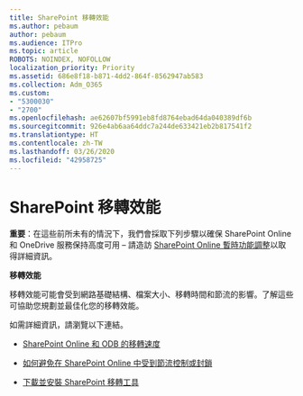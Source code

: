 ```yaml
---
title: SharePoint 移轉效能
ms.author: pebaum
author: pebaum
ms.audience: ITPro
ms.topic: article
ROBOTS: NOINDEX, NOFOLLOW
localization_priority: Priority
ms.assetid: 686e8f18-b871-4dd2-864f-8562947ab583
ms.collection: Adm_O365
ms.custom:
- "5300030"
- "2700"
ms.openlocfilehash: ae62607bf5991eb8fd8764ebad64da040389df6b
ms.sourcegitcommit: 926e4ab6aa64ddc7a244de633421eb2b817541f2
ms.translationtype: HT
ms.contentlocale: zh-TW
ms.lasthandoff: 03/26/2020
ms.locfileid: "42958725"
---
```

# <a name="sharepoint-migration-performance"></a>SharePoint 移轉效能

**重要**：在這些前所未有的情況下，我們會採取下列步驟以確保 SharePoint Online 和 OneDrive 服務保持高度可用 – 請造訪 [SharePoint Online 暫時功能調整](https://aka.ms/ODSPAdjustments)以取得詳細資訊。

**移轉效能**

移轉效能可能會受到網路基礎結構、檔案大小、移轉時間和節流的影響。了解這些可協助您規劃並最佳化您的移轉效能。

如需詳細資訊，請瀏覽以下連結。

- [SharePoint Online 和 ODB 的移轉速度](https://docs.microsoft.com/sharepointmigration/sharepoint-online-and-onedrive-migration-speed)

- [如何避免在 SharePoint Online 中受到節流控制或封鎖](https://docs.microsoft.com/sharepoint/dev/general-development/how-to-avoid-getting-throttled-or-blocked-in-sharepoint-online)

- [下載並安裝 SharePoint 移轉工具](https://docs.microsoft.com/sharepointmigration/introducing-the-sharepoint-migration-tool)
